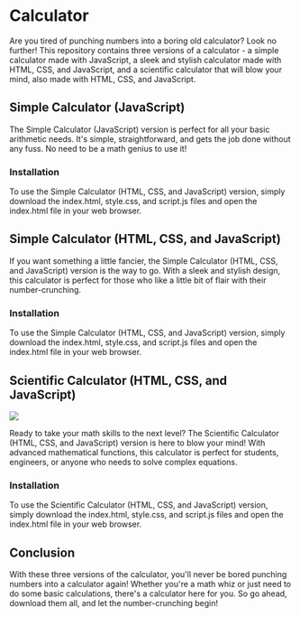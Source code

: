 <!DOCTYPE html>
<html>
<head>
</head>
<body>
	<h1>Calculator</h1>
	<p>Are you tired of punching numbers into a boring old calculator? Look no further! This repository contains three versions of a calculator - a simple calculator made with JavaScript, a sleek and stylish calculator made with HTML, CSS, and JavaScript, and a scientific calculator that will blow your mind, also made with HTML, CSS, and JavaScript.</p>


<h2>Simple Calculator (JavaScript)</h2>

<p>The Simple Calculator (JavaScript) version is perfect for all your basic arithmetic needs. It's simple, straightforward, and gets the job done without any fuss. No need to be a math genius to use it!</p>

<h3>Installation</h3>

<p>To use the Simple Calculator (HTML, CSS, and JavaScript) version, simply download the index.html, style.css, and script.js files and open the index.html file in your web browser.</p>

<h2>Simple Calculator (HTML, CSS, and JavaScript)</h2>

<p>If you want something a little fancier, the Simple Calculator (HTML, CSS, and JavaScript) version is the way to go. With a sleek and stylish design, this calculator is perfect for those who like a little bit of flair with their number-crunching.</p>

<h3>Installation</h3>

<p>To use the Simple Calculator (HTML, CSS, and JavaScript) version, simply download the index.html, style.css, and script.js files and open the index.html file in your web browser.</p>

<h2>Scientific Calculator (HTML, CSS, and JavaScript)</h2>
<img src = "https://user-images.githubusercontent.com/88302656/221413865-8f4729a9-0ab3-417f-8655-3d81c37959e8.png">


<p>Ready to take your math skills to the next level? The Scientific Calculator (HTML, CSS, and JavaScript) version is here to blow your mind! With advanced mathematical functions, this calculator is perfect for students, engineers, or anyone who needs to solve complex equations.</p>

<h3>Installation</h3>

<p>To use the Scientific Calculator (HTML, CSS, and JavaScript) version, simply download the index.html, style.css, and script.js files and open the index.html file in your web browser.</p>

<h2>Conclusion</h2>

<p>With these three versions of the calculator, you'll never be bored punching numbers into a calculator again! Whether you're a math whiz or just need to do some basic calculations, there's a calculator here for you. So go ahead, download them all, and let the number-crunching begin!</p>

</body>
</html>
